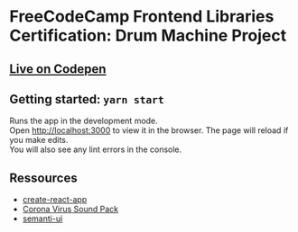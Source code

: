 # FreeCodeCamp Frontend Libraries Certification: Drum Machine Project
## [Live on Codepen]()
## Getting started: `yarn start`
Runs the app in the development mode.<br />
Open [http://localhost:3000](http://localhost:3000) to view it in the browser.
The page will reload if you make edits.<br />
You will also see any lint errors in the console.
## Ressources
- [create-react-app](https://github.com/facebook/create-react-app)
- [Corona Virus Sound Pack](https://free-sample-packs.com/covid-19-a-corona-virus-sample-pack/)
- [semanti-ui](https://react.semantic-ui.com/)
